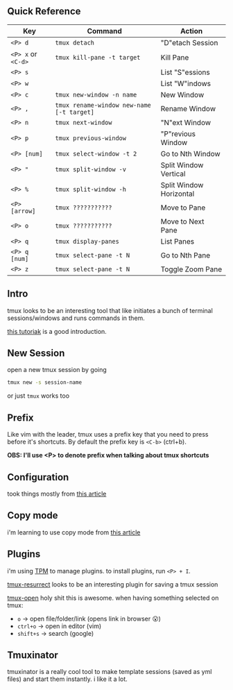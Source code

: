 ## Quick Reference
| Key                 | Command                                   | Action                  |
| ------------------- | ----------------------------------------- | ----------------------- |
| `<P> d`             | `tmux detach`                             | "D"etach Session        |
| `<P> x`  or `<C-d>` | `tmux kill-pane -t target`                | Kill Pane               |
| `<P> s`             |                                           | List "S"essions         |
| `<P> w`             |                                           | List "W"indows          |
| `<P> c`             | `tmux new-window -n name`                 | New Window              |
| `<P> ,`             | `tmux rename-window new-name [-t target]` | Rename Window           |
| `<P> n`             | `tmux next-window`                        | "N"ext Window           |
| `<P> p`             | `tmux previous-window`                    | "P"revious Window       |
| `<P> [num]`         | `tmux select-window -t 2`                 | Go to Nth Window        |
| `<P> "`             | `tmux split-window -v`                    | Split Window Vertical   |
| `<P> %`             | `tmux split-window -h`                    | Split Window Horizontal |
| `<P> [arrow]`       | `tmux ???????????`                        | Move to Pane           |
| `<P> o`             | `tmux ???????????`                        | Move to Next Pane      |
| `<P> q`             | `tmux display-panes`                        | List Panes             |
| `<P> q [num]`       | `tmux select-pane -t N`                        | Go to Nth Pane         |
| `<P> z`       | `tmux select-pane -t N`                        | Toggle Zoom Pane         |


## Intro
tmux looks to be an interesting tool that like initiates a bunch of terminal sessions/windows and runs commands in them.

[this tutoriak](https://dev.to/iggredible/tmux-tutorial-for-beginners-5c52) is a good introduction.

## New Session
open a new tmux session by going
```sh
tmux new -s session-name
```

or just `tmux` works too

## Prefix
Like vim with the leader, tmux uses a prefix key that you need to press before it's shortcuts. By default the prefix key is `<C-b>` (ctrl+b).

**OBS: I'll use \<P> to denote prefix when talking about tmux shortcuts** 

## Configuration
took things mostly from [this article](https://dev.to/iggredible/useful-tmux-configuration-examples-k3g)

## Copy mode
i'm learning to use copy mode from [this article](https://dev.to/iggredible/the-easy-way-to-copy-text-in-tmux-319g#:~:text=To%20enter%20the%20copy%20mode,around%20using%20vim%20navigation%20keys.)

## Plugins
i'm using [TPM](https://github.com/tmux-plugins/tpm) to manage plugins. to install plugins, run `<P> + I`.

[tmux-resurrect](https://github.com/tmux-plugins/tmux-resurrect) looks to be an interesting plugin for saving a tmux session

[tmux-open](https://github.com/tmux-plugins/tmux-open) holy shit this is awesome. when having something selected on tmux:
- `o` -> open file/folder/link (opens link in browser 😮)
- `ctrl+o` -> open in editor (vim)
- `shift+s` -> search (google)

## Tmuxinator
tmuxinator is a really cool tool to make template sessions (saved as yml files) and start them instantly. i like it a lot.
